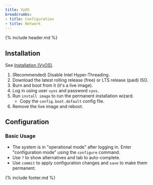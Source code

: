 ```yaml
---
title: VyOS
breadcrumbs:
- title: Configuration
- title: Network
---
```

{% include header.md %}

## Installation

See [Installation (VyOS)](https://docs.vyos.io/en/latest/install.html).

1. (Recommended) Disable Intel Hyper-Threading.
1. Download the latest rolling release (free) or LTS release (paid) ISO.
1. Burn and boot from it (it's a live image).
1. Log in using user `vyos` and password `vyos`.
1. Run `install image` to run the permanent installation wizard.
    - Copy the `config.boot.default` config file.
1. Remove the live image and reboot.

## Configuration

### Basic Usage

- The system is in "operational mode" after logging in. Enter "configuration mode" using the `configure` command.
- Use `?` to show alternatives and tab to auto-complete.
- Use `commit` to apply configuration changes and `save` to make them permanent.

{% include footer.md %}

